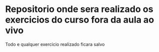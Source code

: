 # Repositorio onde sera realizado os exercicios do curso fora da aula ao vivo

Todo e qualquer exercicio realizado ficara salvo 